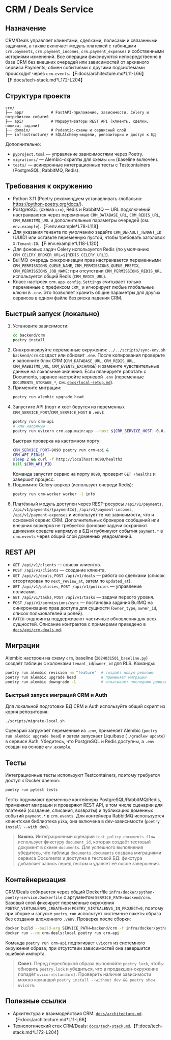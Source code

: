 # CRM / Deals Service

## Назначение
CRM/Deals управляет клиентами, сделками, полисами и связанными задачами, а также включает модуль платежей с таблицами `crm.payments`, `crm.payment_incomes`, `crm.payment_expenses` и собственными историями изменений. Все операции фиксируются непосредственно в базе CRM без внешних очередей или зависимостей от архивного сервиса Payments; обмен событиями с другими подсистемами происходит через `crm.events`.【F:docs/architecture.md†L11-L66】【F:docs/tech-stack.md†L172-L204】

## Структура проекта
```
crm/
├── app/            # FastAPI-приложение, зависимости, Celery и потребители событий
├── api/            # Маршрутизаторы REST API (клиенты, сделки, полисы, задачи)
├── domain/         # Pydantic-схемы и сервисный слой
├── infrastructure/ # SQLAlchemy-модели, репозитории и доступ к БД
```
Дополнительно:
- `pyproject.toml` — управление зависимостями через Poetry.
- `migrations/` — Alembic-скрипты для схемы `crm` (baseline включён).
- `tests/` — асинхронные интеграционные тесты с Testcontainers (PostgreSQL, RabbitMQ, Redis).

## Требования к окружению
- Python 3.11 (Poetry рекомендуем устанавливать глобально: https://python-poetry.org/docs/).
- PostgreSQL (схема `crm`), Redis и RabbitMQ — URL подключений настраиваются через переменные `CRM_DATABASE_URL`, `CRM_REDIS_URL`, `CRM_RABBITMQ_URL` и дополнительные параметры очередей (см. `env.example`).【F:env.example†L78-L118】
- Для указания тенанта по умолчанию задайте `CRM_DEFAULT_TENANT_ID` (UUID) или оставьте переменную пустой, чтобы требовать заголовок `X-Tenant-ID`.【F:env.example†L118-L120】
- Для фоновых задач Celery используется Redis (по умолчанию `CRM_CELERY_BROKER_URL=${REDIS_CELERY_URL}`).
- BullMQ-очередь синхронизации прав настраивается переменными `CRM_PERMISSIONS_QUEUE_NAME`, `CRM_PERMISSIONS_QUEUE_PREFIX`, `CRM_PERMISSIONS_JOB_NAME`; при отсутствии `CRM_PERMISSIONS_REDIS_URL` используется общий Redis (`CRM_REDIS_URL`).
- Класс настроек `crm.app.config.Settings` считывает только переменные с префиксом `CRM_` и игнорирует любые глобальные ключи в `.env`. Это позволяет хранить общие параметры для других сервисов в одном файле без риска падения CRM.

## Быстрый запуск (локально)
1. Установите зависимости:
   ```bash
   cd backend/crm
   poetry install
   ```
2. Синхронизируйте переменные окружения: `../../scripts/sync-env.sh backend/crm` создаст или обновит `.env`. После копирования проверьте и заполните блок CRM (`CRM_DATABASE_URL`, `CRM_REDIS_URL`, `CRM_RABBITMQ_URL`, `CRM_EVENTS_EXCHANGE`) и замените чувствительные данные на локальные значения. Если планируете работать с Documents, заранее настройте корневой `.env` (переменные `DOCUMENTS_STORAGE_*`, см. [`docs/local-setup.md`](../../docs/local-setup.md#интеграции)).
3. Примените миграции:
   ```bash
   poetry run alembic upgrade head
   ```
4. Запустите API (порт и хост берутся из переменных `CRM_SERVICE_PORT`/`CRM_SERVICE_HOST` в `.env`):
   ```bash
   poetry run crm-api
   # или напрямую
   poetry run uvicorn crm.app.main:app --host ${CRM_SERVICE_HOST:-0.0.0.0} --port ${CRM_SERVICE_PORT:-8082}
   ```
   Быстрая проверка на кастомном порту:
   ```bash
   CRM_SERVICE_PORT=9090 poetry run crm-api &
   CRM_API_PID=$!
   sleep 2 && curl -f http://localhost:9090/healthz
   kill $CRM_API_PID
   ```
   Команда запустит сервис на порту `9090`, проверит `GET /healthz` и завершит процесс.
5. Поднимите Celery-воркер (использует очереди Redis):
   ```bash
   poetry run crm-worker worker -l info
   ```
6. Платёжный модуль доступен через REST-ресурсы `/api/v1/payments`, `/api/v1/payments/{paymentId}`, `/api/v1/payment-incomes`, `/api/v1/payment-expenses` и использует те же зависимости, что и основной сервис CRM. Дополнительных брокеров сообщений или внешних воркеров не требуется: фоновые задачи сохраняют движения средств напрямую в БД и публикуют события `payment.*` в `crm.events` через общий слой доменных уведомлений.

## REST API
- `GET /api/v1/clients` — список клиентов.
- `POST /api/v1/clients` — создание клиента.
- `GET /api/v1/deals`, `POST /api/v1/deals` — работа со сделками (список отсортирован по `next_review_at`, затем по `updated_at`).
- `GET /api/v1/policies`, `POST /api/v1/policies` — управление полисами.
- `GET /api/v1/tasks`, `POST /api/v1/tasks` — задачи первого уровня.
- `POST /api/v1/permissions/sync` — постановка задания BullMQ на синхронизацию прав доступа для сущности (`owner_type`, `owner_id`, список пользователей и ролей).
- `PATCH`-эндпоинты поддерживают частичные обновления для всех сущностей.
Описание контрактов с примерами приведено в [`docs/api/crm-deals.md`](../../docs/api/crm-deals.md).

## Миграции
Alembic настроен на схему `crm`, baseline (`2024031501_baseline.py`) создаёт таблицы с колонками `tenant_id`/`owner_id` для RLS. Команды:
```bash
poetry run alembic revision -m "feature"  # создаёт новую ревизию
poetry run alembic upgrade head           # применяет миграции
poetry run alembic downgrade -1           # откатывает последнюю ревизию
```

### Быстрый запуск миграций CRM и Auth

Для локальной подготовки БД CRM и Auth используйте общий скрипт из корня репозитория:

```bash
./scripts/migrate-local.sh
```

Сценарий загружает переменные из `.env`, применяет Alembic (`poetry run alembic upgrade head`) и затем запускает Liquibase (`./gradlew update`) в сервисе Auth. Убедитесь, что PostgreSQL и Redis доступны, а `.env` создан на основе `env.example`.

## Тесты
Интеграционные тесты используют Testcontainers, поэтому требуется доступ к Docker daemon:
```bash
poetry run pytest tests
```
Тесты поднимают временные контейнеры PostgreSQL/RabbitMQ/Redis, применяют миграции и проверяют REST API, в том числе сценарии для платежей (создание, списания, возвраты) и публикацию доменных событий `payment.*` в `crm.events`. Для контейнера RabbitMQ используется клиентская библиотека `pika`, она включена в dev-зависимости (`poetry install --with dev`).

> **Важно.** Интеграционный сценарий `test_policy_documents_flow` использует фикстуру `document_id`, которая создаёт тестовый документ в схеме `documents`. Для успешного выполнения убедитесь, что таблица `documents.documents` создана миграциями сервиса Documents и доступна в тестовой БД: фикстура добавляет запись перед тестом и удаляет её после завершения.

## Контейнеризация

CRM/Deals собирается через общий Dockerfile `infra/docker/python-poetry-service.Dockerfile` с аргументом `SERVICE_PATH=backend/crm`.
Базовый слой фиксирует переменные окружения `POETRY_VIRTUALENVS_CREATE=0` и `POETRY_VIRTUALENVS_IN_PROJECT=0`, поэтому при сборке и запуске
`poetry run` использует системные пакеты образа без создания вложенного `.venv`. Проверка после сборки:

```bash
docker build --build-arg SERVICE_PATH=backend/crm -f infra/docker/python-poetry-service.Dockerfile -t crm-deals:local .
docker run --rm crm-deals:local poetry run crm-api
```

Команда `poetry run crm-api` подтягивает `uvicorn` из системного окружения образа; при отсутствии зависимостей она завершится ошибкой импорта.

> **Совет.** Перед пересборкой образа выполняйте `poetry lock`, чтобы обновить `poetry.lock` и убедиться, что в продакшен-окружение попадёт `uvicorn[standard]`. Проверить наличие зависимости можно командой `poetry install --without dev && poetry show uvicorn`.

## Полезные ссылки
- Архитектура и взаимодействия CRM: [`docs/architecture.md`](../../docs/architecture.md#2-взаимодействия-и-потоки-данных).【F:docs/architecture.md†L11-L66】
- Технологический стек CRM/Deals: [`docs/tech-stack.md`](../../docs/tech-stack.md#crm--deals).【F:docs/tech-stack.md†L172-L204】
